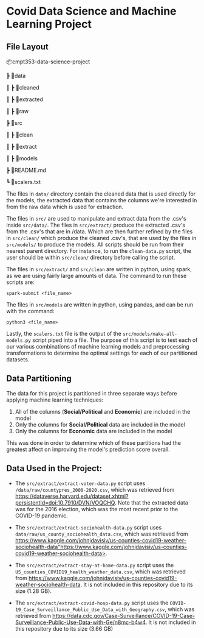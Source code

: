 # Covid Data Science and Machine Learning Project

## File Layout

 📦cmpt353-data-science-project
 
 ┣ 📂data
 
 ┃ ┣ 📂cleaned                     
 
 ┃ ┣ 📂extracted

 ┃ ┣ 📂raw              
 
 ┣ 📂src                         
 
 ┃ ┣ 📂clean                      
 
 ┃ ┣ 📂extract                   
 
 ┃ ┣ 📂models                     
 
 ┣ 📜README.md
 
 ┗ 📜scalers.txt
 
The files in `data/` directory contain the cleaned data that is used directly for the models, the extracted data that contains the columns we're interested in from the raw data which is used for extraction.
 
The files in `src/` are used to manipulate and extract data from the .csv's inside `src/data/`. The files in `src/extract/` produce the extracted .csv's from the .csv's that are in /data. Which are then further refined by the files in `src/clean/` which produce the cleaned .csv's, that are used by the files in `src/models/` to produce the models. All scripts should be run from their nearest parent directory. For instance, to run the `clean-data.py` script, the user should be within `src/clean/` directory before calling the script.
 
The files in `src/extract/` and `src/clean` are written in python, using spark, as we are using fairly large amounts of data. The command to run these scripts are:
```
spark-submit <file_name>
```

The files in `src/models` are written in python, using pandas, and can be run with the command:
```
python3 <file_name>
```

Lastly, the `scalers.txt` file is the output of the `src/models/make-all-models.py` script piped into a file. The purpose of this script is to test each of our various combinations of machine learning models and preprocessing transformations to determine the optimal settings for each of our partitioned datasets.

## Data Partitioning

The data for this project is partitioned in three separate ways before applying machine learning techniques:

1. All of the columns (**Social/Political** and **Economic**) are included in the model
2. Only the columns for **Social/Political** data are included in the model
3. Only the columns for **Economic** data are included in the model

This was done in order to determine which of these partitions had the greatest affect on improving the model's prediction score overall.

## Data Used in the Project:
  
* The `src/extract/extract-voter-data.py` script uses `/data/raw/countypres_2000-2020.csv`, which was retrieved from <https://dataverse.harvard.edu/dataset.xhtml?persistentId=doi:10.7910/DVN/VOQCHQ>. Note that the extracted data was for the 2016 election, which was the most recent prior to the COVID-19 pandemic.

* The `src/extract/extract-sociohealth-data.py` script uses `data/raw/us_county_sociohealth_data.csv`, which was retrieved from <https://www.kaggle.com/johnjdavisiv/us-counties-covid19-weather-sociohealth-data">https://www.kaggle.com/johnjdavisiv/us-counties-covid19-weather-sociohealth-data>.

* The `src/extract/extract-stay-at-home-data.py` script uses the `US_counties_COVID19_health_weather_data.csv`, which was retrieved from <https://www.kaggle.com/johnjdavisiv/us-counties-covid19-weather-sociohealth-data>. It is not included in this repository due to its size (1.28 GB).

* The `src/extract/extract-covid-hosp-data.py` script uses the `COVID-19_Case_Surveillance_Public_Use_Data_with_Geography.csv`, which was retrieved from <https://data.cdc.gov/Case-Surveillance/COVID-19-Case-Surveillance-Public-Use-Data-with-Ge/n8mc-b4w4>. It is not included in this repository due to its size (3.66 GB)

  




 
 
 
